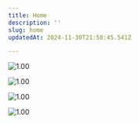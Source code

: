 ```yaml
---
title: Home
description: ''
slug: home
updatedAt: 2024-11-30T21:58:45.541Z

---
```

![1.00](/assets/slide_1.jpg)

![1.00](/assets/slide_2.jpg)

![1.00](/assets/slide_3.jpg)

![1.00](/assets/slide_4.jpg)

